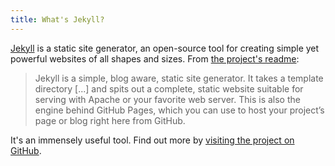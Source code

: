 ```yaml
---
title: What's Jekyll?
---
```


[Jekyll](https://jekyllrb.com) is a static site generator, an open-source tool
for creating simple yet powerful websites of all shapes and sizes. <!-- more -->
From [the project's readme][1]:

> Jekyll is a simple, blog aware, static site generator. It takes a template
> directory \[...\] and spits out a complete, static website suitable for
> serving with Apache or your favorite web server. This is also the engine
> behind GitHub Pages, which you can use to host your project’s page or blog
> right here from GitHub.

It's an immensely useful tool. Find out more by
[visiting the project on GitHub](https://github.com/jekyll/jekyll).

[1]: https://github.com/jekyll/jekyll/blob/master/README.markdown
